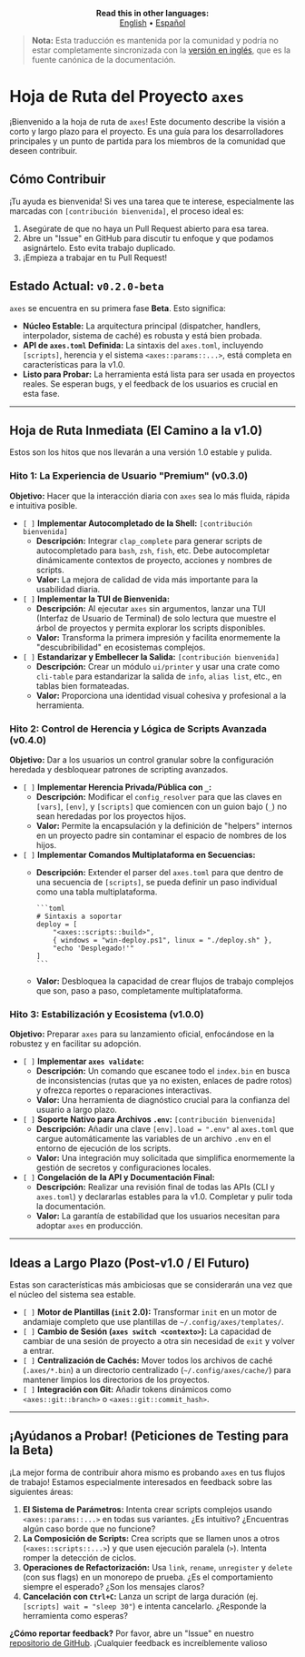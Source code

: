 <p align="center">
  <strong>Read this in other languages:</strong><br>
  <a href="../../ROADMAP.md">English</a> •
  <a href="./ROADMAP.md">Español</a>
</p>

> **Nota:** Esta traducción es mantenida por la comunidad y podría no estar completamente sincronizada con la [versión en inglés](../../README.md), que es la fuente canónica de la documentación.

# Hoja de Ruta del Proyecto `axes`

¡Bienvenido a la hoja de ruta de `axes`! Este documento describe la visión a corto y largo plazo para el proyecto. Es una guía para los desarrolladores principales y un punto de partida para los miembros de la comunidad que deseen contribuir.

## Cómo Contribuir

¡Tu ayuda es bienvenida! Si ves una tarea que te interese, especialmente las marcadas con `[contribución bienvenida]`, el proceso ideal es:

1. Asegúrate de que no haya un Pull Request abierto para esa tarea.
2. Abre un "Issue" en GitHub para discutir tu enfoque y que podamos asignártelo. Esto evita trabajo duplicado.
3. ¡Empieza a trabajar en tu Pull Request!

## Estado Actual: `v0.2.0-beta`

`axes` se encuentra en su primera fase **Beta**. Esto significa:

* **Núcleo Estable:** La arquitectura principal (dispatcher, handlers, interpolador, sistema de caché) es robusta y está bien probada.
* **API de `axes.toml` Definida:** La sintaxis del `axes.toml`, incluyendo `[scripts]`, herencia y el sistema `<axes::params::...>`, está completa en características para la v1.0.
* **Listo para Probar:** La herramienta está lista para ser usada en proyectos reales. Se esperan bugs, y el feedback de los usuarios es crucial en esta fase.

---

## Hoja de Ruta Inmediata (El Camino a la v1.0)

Estos son los hitos que nos llevarán a una versión 1.0 estable y pulida.

### Hito 1: La Experiencia de Usuario "Premium" (v0.3.0)

**Objetivo:** Hacer que la interacción diaria con `axes` sea lo más fluida, rápida e intuitiva posible.

* `[ ]` **Implementar Autocompletado de la Shell:** `[contribución bienvenida]`
  * **Descripción:** Integrar `clap_complete` para generar scripts de autocompletado para `bash`, `zsh`, `fish`, etc. Debe autocompletar dinámicamente contextos de proyecto, acciones y nombres de scripts.
  * **Valor:** La mejora de calidad de vida más importante para la usabilidad diaria.
* `[ ]` **Implementar la TUI de Bienvenida:**
  * **Descripción:** Al ejecutar `axes` sin argumentos, lanzar una TUI (Interfaz de Usuario de Terminal) de solo lectura que muestre el árbol de proyectos y permita explorar los scripts disponibles.
  * **Valor:** Transforma la primera impresión y facilita enormemente la "descubribilidad" en ecosistemas complejos.
* `[ ]` **Estandarizar y Embellecer la Salida:** `[contribución bienvenida]`
  * **Descripción:** Crear un módulo `ui/printer` y usar una crate como `cli-table` para estandarizar la salida de `info`, `alias list`, etc., en tablas bien formateadas.
  * **Valor:** Proporciona una identidad visual cohesiva y profesional a la herramienta.

### Hito 2: Control de Herencia y Lógica de Scripts Avanzada (v0.4.0)

**Objetivo:** Dar a los usuarios un control granular sobre la configuración heredada y desbloquear patrones de scripting avanzados.

* `[ ]` **Implementar Herencia Privada/Pública con `_`:**
  * **Descripción:** Modificar el `config_resolver` para que las claves en `[vars]`, `[env]`, y `[scripts]` que comiencen con un guion bajo (`_`) no sean heredadas por los proyectos hijos.
  * **Valor:** Permite la encapsulación y la definición de "helpers" internos en un proyecto padre sin contaminar el espacio de nombres de los hijos.
* `[ ]` **Implementar Comandos Multiplataforma en Secuencias:**
  * **Descripción:** Extender el parser del `axes.toml` para que dentro de una secuencia de `[scripts]`, se pueda definir un paso individual como una tabla multiplataforma.

        ```toml
        # Sintaxis a soportar
        deploy = [
            "<axes::scripts::build>",
            { windows = "win-deploy.ps1", linux = "./deploy.sh" },
            "echo 'Desplegado!'"
        ]
        ```

  * **Valor:** Desbloquea la capacidad de crear flujos de trabajo complejos que son, paso a paso, completamente multiplataforma.

### Hito 3: Estabilización y Ecosistema (v1.0.0)

**Objetivo:** Preparar `axes` para su lanzamiento oficial, enfocándose en la robustez y en facilitar su adopción.

* `[ ]` **Implementar `axes validate`:**
  * **Descripción:** Un comando que escanee todo el `index.bin` en busca de inconsistencias (rutas que ya no existen, enlaces de padre rotos) y ofrezca reportes o reparaciones interactivas.
  * **Valor:** Una herramienta de diagnóstico crucial para la confianza del usuario a largo plazo.
* `[ ]` **Soporte Nativo para Archivos `.env`:** `[contribución bienvenida]`
  * **Descripción:** Añadir una clave `[env].load = ".env"` al `axes.toml` que cargue automáticamente las variables de un archivo `.env` en el entorno de ejecución de los scripts.
  * **Valor:** Una integración muy solicitada que simplifica enormemente la gestión de secretos y configuraciones locales.
* `[ ]` **Congelación de la API y Documentación Final:**
  * **Descripción:** Realizar una revisión final de todas las APIs (CLI y `axes.toml`) y declararlas estables para la v1.0. Completar y pulir toda la documentación.
  * **Valor:** La garantía de estabilidad que los usuarios necesitan para adoptar `axes` en producción.

---

## Ideas a Largo Plazo (Post-v1.0 / El Futuro)

Estas son características más ambiciosas que se considerarán una vez que el núcleo del sistema sea estable.

* `[ ]` **Motor de Plantillas (`init` 2.0):** Transformar `init` en un motor de andamiaje completo que use plantillas de `~/.config/axes/templates/`.
* `[ ]` **Cambio de Sesión (`axes switch <contexto>`):** La capacidad de cambiar de una sesión de proyecto a otra sin necesidad de `exit` y volver a entrar.
* `[ ]` **Centralización de Cachés:** Mover todos los archivos de caché (`.axes/*.bin`) a un directorio centralizado (`~/.config/axes/cache/`) para mantener limpios los directorios de los proyectos.
* `[ ]` **Integración con Git:** Añadir tokens dinámicos como `<axes::git::branch>` o `<axes::git::commit_hash>`.

---

## ¡Ayúdanos a Probar! (Peticiones de Testing para la Beta)

¡La mejor forma de contribuir ahora mismo es probando `axes` en tus flujos de trabajo! Estamos especialmente interesados en feedback sobre las siguientes áreas:

1. **El Sistema de Parámetros:** Intenta crear scripts complejos usando `<axes::params::...>` en todas sus variantes. ¿Es intuitivo? ¿Encuentras algún caso borde que no funcione?
2. **La Composición de Scripts:** Crea scripts que se llamen unos a otros (`<axes::scripts::...>`) y que usen ejecución paralela (`>`). Intenta romper la detección de ciclos.
3. **Operaciones de Refactorización:** Usa `link`, `rename`, `unregister` y `delete` (con sus flags) en un monorepo de prueba. ¿Es el comportamiento siempre el esperado? ¿Son los mensajes claros?
4. **Cancelación con `Ctrl+C`:** Lanza un script de larga duración (ej. `[scripts] wait = "sleep 30"`) e intenta cancelarlo. ¿Responde la herramienta como esperas?

**¿Cómo reportar feedback?**
Por favor, abre un "Issue" en nuestro [repositorio de GitHub](https://github.com/RetypeOS/axes/issues). ¡Cualquier feedback es increíblemente valioso

